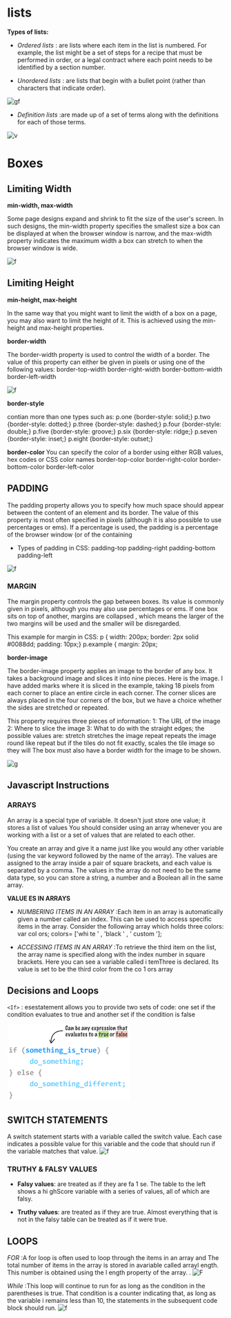 # lists

**Types of lists:**

- *Ordered lists* : are lists where each item in the list is 
numbered. For example, the list might be a set of steps for 
a recipe that must be performed in order, or a legal contract 
where each point needs to be identified by a section 
number.

 - *Unordered lists* : are lists that begin with a bullet point (rather than characters that indicate order).

![gf](https://freaq03.github.io/unordered.png)

 -  *Definition lists* :are made up of a set of terms along with the definitions for each of those terms.

 ![v](https://slideplayer.com/slide/1607202/5/images/5/Definition+Lists+in+HTML.jpg)

# Boxes

## Limiting Width

 **min-width, max-width**

 Some page designs expand and 
shrink to fit the size of the user's screen. In such designs, the min-width property specifies the smallest size a box can be displayed at when the browser window is narrow, and the max-width property indicates the maximum width a box can stretch to when the browser window is wide.

![f](https://samanthaming.gumlet.io/flexbox30/26-flex-basis-vs-widths.jpg.gz)

## Limiting Height

**min-height, max-height**

In the same way that you might 
want to limit the width of a box on a page, you may also want to limit the height of it. This is achieved using the min-height and max-height properties.

**border-width**

The border-width property is used to control the width of a border. The value of this property can either be given in pixels or using one of the following values: border-top-width
border-right-width
border-bottom-width
border-left-width
 
 ![f](https://www.w3.org/TR/CSS2/images/boxdim.png)

**border-style**

contian more than one types such as:
p.one {border-style: solid;}
p.two {border-style: dotted;}
p.three {border-style: dashed;}
p.four {border-style: double;}
p.five {border-style: groove;}
p.six {border-style: ridge;}
p.seven {border-style: inset;}
p.eight {border-style: outset;}

**border-color**
You can specify the color of a 
border using either RGB values, 
hex codes or CSS color names 
border-top-color
border-right-color
border-bottom-color
border-left-color

## PADDING

The padding property allows you to specify how much space should appear between the content of an element and its 
border. The value of this property is most often specified in pixels (although it is also possible to use percentages or ems). If a percentage is used, the padding is a percentage of the browser window (or of the containing

- Types of padding in CSS:
padding-top
padding-right
padding-bottom
padding-left

![f](https://media.gcflearnfree.org/content/5f2037ef9f0e913daccfd738_07_28_2020/padding.png)

### MARGIN

The margin property controls 
the gap between boxes. Its value is commonly given in pixels, although you may also use percentages or ems.
If one box sits on top of another, margins are collapsed , which means the larger of the two margins will be used and the smaller will be disregarded.

This example for margin in CSS:
p {
width: 200px;
border: 2px solid #0088dd;
padding: 10px;}
p.example {
margin: 20px;

**border-image**

The border-image property 
applies an image to the border of 
any box. It takes a background 
image and slices it into nine 
pieces. 
Here is the image. I have 
added marks where it is 
sliced in the example, 
taking 18 pixels from each corner 
to place an entire circle in each 
corner. The corner slices are 
always placed in the four corners 
of the box, but we have a choice 
whether the sides are stretched 
or repeated.

This property requires three 
pieces of information:
1: The URL of the image 
2: Where to slice the image
3: What to do with the straight 
edges; the possible values are:
 stretch stretches the image
 repeat repeats the image
 round like repeat but if the 
tiles do not fit exactly, scales 
the tile image so they will
The box must also have a border 
width for the image to be shown.

![g](https://i.stack.imgur.com/pgJhM.png)

## Javascript Instructions

### ARRAYS

An array is a special type of variable. It doesn't just store one value; it stores a list of values You should consider using an array whenever you are working with a list or a set of values that are related to each other. 


You create an array and give it 
a name just like you would any 
other variable (using the var 
keyword followed by the name of 
the array). 
The values are assigned to the 
array inside a pair of square 
brackets, and each value is 
separated by a comma. The 
values in the array do not need 
to be the same data type, so you 
can store a string, a number and 
a Boolean all in the same array. 

**VALUE ES IN ARRAYS**

- *NUMBERING ITEMS IN 
AN ARRAY* :Each item in an array is automatically given a number 
called an index. This can be used to access specific items in the array. Consider the following array which holds three colors: 
var col ors; 
colors= ['whi te ' , 
'black ' , 
' custom ']; 

- *ACCESSING ITEMS IN 
AN ARRAY* :To retrieve the third item on the 
list, the array name is specified 
along with the index number in 
square brackets. 
Here you can see a variable 
called i temThree is declared. 
Its value is set to be the third 
color from the co 1 ors array

## Decisions and Loops

`<If>` : esestatement allows you to provide two sets of code: 
 one set if the condition evaluates to true and another set if the condition is false

 ![g](if.png)

 ## SWITCH STATEMENTS

 A switch statement starts with a variable called the switch value. Each case indicates a possible value for this variable and the 
code that should run if the 
variable matches that value. 
![f](https://www.wikitechy.com/php/img/php-images/code-explanation-php-switch-statement.png)

### TRUTHY & FALSY VALUES

- **Falsy values**:  are treated as if they 
are fa 1 se. The table to the left 
shows a hi ghScore variable with 
a series of values, all of which 
are falsy. 

- **Truthy values**: are treated as if 
they are true. Almost everything 
that is not in the falsy table can 
be treated as if it were true.

## LOOPS

*FOR* :A for loop is often used to loop through the items in an array and The total number of items in the array is stored in avariable called arrayl ength. This 
number is obtained using the 
l ength property of the array. . 
![F](https://appdividend.com/wp-content/uploads/2019/07/Java-For-Loop-Example-For-Loop-in-Java-Tutorial.png)

*While* :This loop will continue to run 
for as long as the condition in the parentheses is true. That condition is a counter indicating that, as long as the variable i remains less than 10, the statements in the subsequent code block should run.
![f](https://www.wikihow.com/images/thumb/5/59/Write-a-While-Loop-Step-3-Version-2.jpg/v4-460px-Write-a-While-Loop-Step-3-Version-2.jpg.webp)